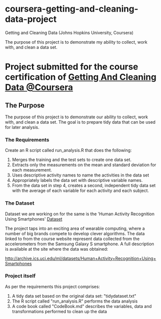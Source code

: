 # coursera-getting-and-cleaning-data-project
Getting and Cleaning Data (Johns Hopkins University, Coursera)

The purpose of this project is to demonstrate my ability to collect, work with, and clean a data set.

# Project submitted for the course certification of [Getting And Cleaning Data @Coursera](https://www.coursera.org/learn/data-cleaning)

##  The Purpose
The purpose of this project is to demonstrate our ability to collect, work with, and clean a data set. The goal is to prepare tidy data that can be used for later analysis. 

### The Requirements
Create an R script called run_analysis.R that does the following:

1. Merges the training and the test sets to create one data set.
2. Extracts only the measurements on the mean and standard deviation for each measurement. 
3. Uses descriptive activity names to name the activities in the data set
4. Appropriately labels the data set with descriptive variable names. 
5. From the data set in step 4, creates a second, independent tidy data set with the average of each variable for each activity and each subject.

### The Dataset 
Dataset we are working on for the same is the 'Human Activity Recognition Using Smartphones' [Dataset](https://d396qusza40orc.cloudfront.net/getdata%2Fprojectfiles%2FUCI%20HAR%20Dataset.zip)

The project taps into an exciting area of wearable computing, where a number of big brands compete to develop clever algorithms. The data linked to from the course website represent data collected from the accelerometers from the Samsung Galaxy S smartphone. A full description is available at the site where the data was obtained: 

http://archive.ics.uci.edu/ml/datasets/Human+Activity+Recognition+Using+Smartphones 

### Project itself
As per the requirements this project comprises:

1. A tidy data set based on the original data set: "tidydataset.txt"
2. The R script called "run_analysis.R" performs the data analysis
3. A code book called "CodeBook.md" describes the variables, data and transformations performed to clean up the data 
